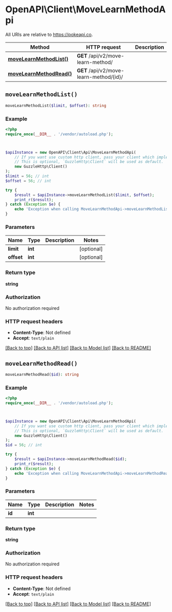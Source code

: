 # OpenAPI\Client\MoveLearnMethodApi

All URIs are relative to https://pokeapi.co.

Method | HTTP request | Description
------------- | ------------- | -------------
[**moveLearnMethodList()**](MoveLearnMethodApi.md#moveLearnMethodList) | **GET** /api/v2/move-learn-method/ | 
[**moveLearnMethodRead()**](MoveLearnMethodApi.md#moveLearnMethodRead) | **GET** /api/v2/move-learn-method/{id}/ | 


## `moveLearnMethodList()`

```php
moveLearnMethodList($limit, $offset): string
```



### Example

```php
<?php
require_once(__DIR__ . '/vendor/autoload.php');



$apiInstance = new OpenAPI\Client\Api\MoveLearnMethodApi(
    // If you want use custom http client, pass your client which implements `GuzzleHttp\ClientInterface`.
    // This is optional, `GuzzleHttp\Client` will be used as default.
    new GuzzleHttp\Client()
);
$limit = 56; // int
$offset = 56; // int

try {
    $result = $apiInstance->moveLearnMethodList($limit, $offset);
    print_r($result);
} catch (Exception $e) {
    echo 'Exception when calling MoveLearnMethodApi->moveLearnMethodList: ', $e->getMessage(), PHP_EOL;
}
```

### Parameters

Name | Type | Description  | Notes
------------- | ------------- | ------------- | -------------
 **limit** | **int**|  | [optional]
 **offset** | **int**|  | [optional]

### Return type

**string**

### Authorization

No authorization required

### HTTP request headers

- **Content-Type**: Not defined
- **Accept**: `text/plain`

[[Back to top]](#) [[Back to API list]](../../README.md#endpoints)
[[Back to Model list]](../../README.md#models)
[[Back to README]](../../README.md)

## `moveLearnMethodRead()`

```php
moveLearnMethodRead($id): string
```



### Example

```php
<?php
require_once(__DIR__ . '/vendor/autoload.php');



$apiInstance = new OpenAPI\Client\Api\MoveLearnMethodApi(
    // If you want use custom http client, pass your client which implements `GuzzleHttp\ClientInterface`.
    // This is optional, `GuzzleHttp\Client` will be used as default.
    new GuzzleHttp\Client()
);
$id = 56; // int

try {
    $result = $apiInstance->moveLearnMethodRead($id);
    print_r($result);
} catch (Exception $e) {
    echo 'Exception when calling MoveLearnMethodApi->moveLearnMethodRead: ', $e->getMessage(), PHP_EOL;
}
```

### Parameters

Name | Type | Description  | Notes
------------- | ------------- | ------------- | -------------
 **id** | **int**|  |

### Return type

**string**

### Authorization

No authorization required

### HTTP request headers

- **Content-Type**: Not defined
- **Accept**: `text/plain`

[[Back to top]](#) [[Back to API list]](../../README.md#endpoints)
[[Back to Model list]](../../README.md#models)
[[Back to README]](../../README.md)
